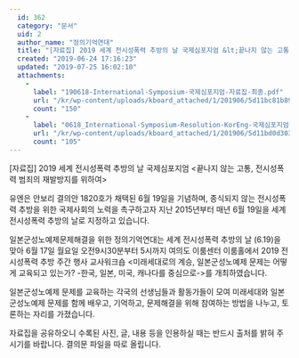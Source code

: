 ```yaml
---
  id: 362
  category: "문서"
  uid: 2
  author_name: "정의기억연대"
  title: "[자료집] 2019 세계 전시성폭력 추방의 날 국제심포지엄 &lt;끝나지 않는 고통, 전시성폭력 범죄의 재발방지를 위하여&gt;"
  created: "2019-06-24 17:16:23"
  updated: "2019-07-25 16:02:10"
  attachments: 
    - 
      label: "190618-International-Symposium-국제심포지엄-자료집-최종.pdf"
      url: "/kr/wp-content/uploads/kboard_attached/1/201906/5d11bc81b89bf6964338.pdf"
      count: "150"
    - 
      label: "0618_International-Symposium-Resolution-KorEng-국제심포지엄결의문_국영모두.pdf"
      url: "/kr/wp-content/uploads/kboard_attached/1/201906/5d11bd0d3035f2952200.pdf"
      count: "105"
---
```

\[자료집\] 2019 세계 전시성폭력 추방의 날 국제심포지엄 <끝나지 않는 고통, 전시성폭력 범죄의 재발방지를 위하여>

유엔은 안보리 결의안 1820호가 채택된 6월 19일을 기념하며, 종식되지 않는 전시성폭력 추방을 위한 국제사회의 노력을 촉구하고자 지난 2015년부터 매년 6월 19일을 세계 전시성폭력 추방의 날로 지정하고 있습니다.

일본군성노예제문제해결을 위한 정의기억연대는 세계 전시성폭력 추방의 날 (6.19)을 맞아 6월 17일 월요일 오전9시30분부터 5시까지 여의도 이룸센터 이룸홀에서 2019 전시성폭력 추방 주간 행사 교사워크숍 <미래세대로의 계승, 일본군성노예제 문제는 어떻게 교육되고 있는가? -한국, 일본, 미국, 캐나다를 중심으로->를 개최하였습니다. 

일본군성노예제 문제를 교육하는 각국의 선생님들과 활동가들이 모여 미래세대와 일본군성노예제 문제를 함께 배우고, 기억하고, 문제해결을 위해 참여하는 방법을 나누고, 토론하는 자리를 가졌습니다. 

자료집을 공유하오니 수록된 사진, 글, 내용 등을 인용하실 때는 반드시 출처를 밝혀 주시기를 바랍니다. 결의문 파일을 따로 올립니다.